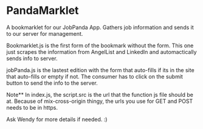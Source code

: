 # PandaMarklet

A bookmarklet for our JobPanda App. Gathers job information and sends it to our server for management. 

Bookmarklet.js is the first form of the bookmark without the form. This one just scrapes the information from AngelList and LinkedIn and automactically sends info to server.

jobPanda.js is the lastest edition with the form that auto-fills if its in the site that auto-fills or empty if not. The consumer has to click on the submit button to send the info to the server. 

Note**
In index.js, the script.src is the url that the function js file should be at.
Because of mix-cross-origin thingy, the urls you use for GET and POST needs to be in https.

Ask Wendy for more details if needed. :)